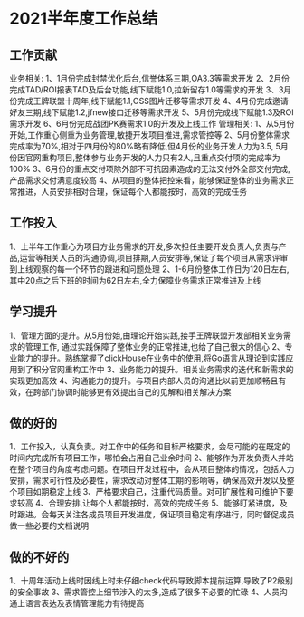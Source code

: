 # 2021半年度工作总结
## 工作贡献
业务相关:
1、1月份完成封禁优化后台,信誉体系三期,OA3.3等需求开发
2、2月份完成TAD/ROI报表TAD及后台功能,线下赋能1.0,拉新留存1.0等需求的开发
3、3月份完成王牌联盟十周年,线下赋能1.1,OSS图片迁移等需求开发
4、4月份完成邀请好友三期,线下赋能1.2,jfnew接口迁移等需求开发
5、5月份完成线下赋能1.3及ROI需求开发
6、6月份完成战团PK赛需求1.0的开发及上线工作
管理相关:
1、从5月份开始,工作重心侧重为业务管理,敏捷开发项目推进,需求管控等
2、5月份整体需求完成率为70%,相对于四月份的80%略有降低,但4月份的业务开发人力为3.5,
5月份因官网重构项目,整体参与业务开发的人力只有2人,且重点交付项的完成率为100%
3、6月份的重点交付项除外部不可抗因素造成的无法交付外全部交付完成,产品需求交付满意度较高
4、从项目的整体把控来看，能够保证整体的业务需求正常推进，人员安排相对合理，保证每个人都能按时，高效的完成任务


## 工作投入
1、上半年工作重心为项目方业务需求的开发,多次担任主要开发负责人,负责与产品,运营等相关人员的沟通协调,项目排期,人员安排等,保证了每个项目从需求评审到上线观察的每一个环节的跟进和问题处理
2、1-6月份整体工作日为120日左右,其中20点之后下班的时间为62日左右,全力保障业务需求正常推进及上线

## 学习提升
1、管理方面的提升。从5月份始,由理论开始实践,接手王牌联盟开发部相关业务需求的管理工作,
通过实践保障了整体业务的正常推进,也给了自己很大的信心
2、专业能力的提升。熟练掌握了clickHouse在业务中的使用,将Go语言从理论到实践应用到了积分官网重构工作中
3、业务能力的提升。相关业务需求的迭代和新需求的实现更加高效
4、沟通能力的提升。与项目内部人员的沟通比以前更加顺畅且有效，在跨部门协调时能够更有效提出自己的见解和相关解决方案

## 做的好的
1、工作投入，认真负责。对工作中的任务和目标严格要求，会尽可能的在既定的时间内完成所有项目工作，哪怕会占用自己业余时间
2、能够作为开发负责人并站在整个项目的角度考虑问题。在项目开发过程中，会从项目整体的情况，包括人力安排，需求可行性及必要性，需求改动对整体工期的影响等，确保高效开发以及整个项目如期稳定上线
3、严格要求自己，注重代码质量。对可扩展性和可维护下要求较高
4、合理安排,让每个人都能按时，高效的完成任务
5、能够盯紧进度，及时跟进。会每天关注各成员项目开发进度，保证项目稳定有序进行，同时督促成员做一些必要的文档说明
## 做的不好的
1、十周年活动上线时因线上时未仔细check代码导致脚本提前运算,导致了P2级别的安全事故
3、需求管控上细节涉入的太多,造成了很多不必要的忙碌
4、人员沟通上语言表达及表情管理能力有待提高